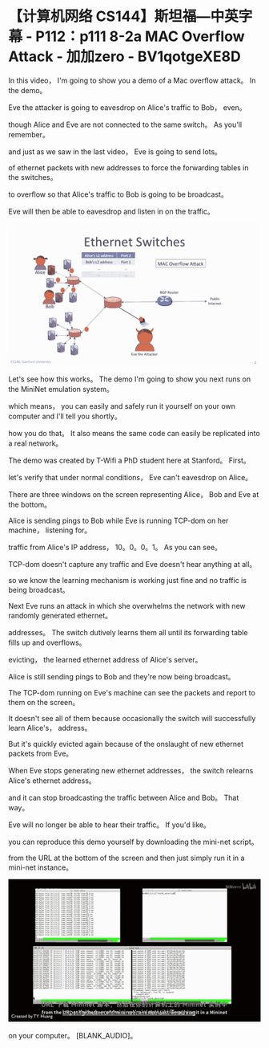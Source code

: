 # 【计算机网络 CS144】斯坦福—中英字幕 - P112：p111 8-2a MAC Overflow Attack - 加加zero - BV1qotgeXE8D

 In this video， I'm going to show you a demo of a Mac overflow attack。 In the demo。

 Eve the attacker is going to eavesdrop on Alice's traffic to Bob， even。

 though Alice and Eve are not connected to the same switch。 As you'll remember。

 and just as we saw in the last video， Eve is going to send lots。

 of ethernet packets with new addresses to force the forwarding tables in the switches。

 to overflow so that Alice's traffic to Bob is going to be broadcast。

 Eve will then be able to eavesdrop and listen in on the traffic。



![](img/45f155cb9492b3cf879c488ba5f1b1ec_1.png)

 Let's see how this works。 The demo I'm going to show you next runs on the MiniNet emulation system。

 which means， you can easily and safely run it yourself on your own computer and I'll tell you shortly。

 how you do that。 It also means the same code can easily be replicated into a real network。

 The demo was created by T-Wifi a PhD student here at Stanford。 First。

 let's verify that under normal conditions， Eve can't eavesdrop on Alice。

 There are three windows on the screen representing Alice， Bob and Eve at the bottom。

 Alice is sending pings to Bob while Eve is running TCP-dom on her machine， listening for。

 traffic from Alice's IP address， 10。0。0。1。 As you can see。

 TCP-dom doesn't capture any traffic and Eve doesn't hear anything at all。

 so we know the learning mechanism is working just fine and no traffic is being broadcast。

 Next Eve runs an attack in which she overwhelms the network with new randomly generated ethernet。

 addresses。 The switch dutively learns them all until its forwarding table fills up and overflows。

 evicting， the learned ethernet address of Alice's server。

 Alice is still sending pings to Bob and they're now being broadcast。

 The TCP-dom running on Eve's machine can see the packets and report to them on the screen。

 It doesn't see all of them because occasionally the switch will successfully learn Alice's， address。

 But it's quickly evicted again because of the onslaught of new ethernet packets from Eve。

 When Eve stops generating new ethernet addresses， the switch relearns Alice's ethernet address。

 and it can stop broadcasting the traffic between Alice and Bob。 That way。

 Eve will no longer be able to hear their traffic。 If you'd like。

 you can reproduce this demo yourself by downloading the mini-net script。

 from the URL at the bottom of the screen and then just simply run it in a mini-net instance。



![](img/45f155cb9492b3cf879c488ba5f1b1ec_3.png)

 on your computer。 [BLANK_AUDIO]。